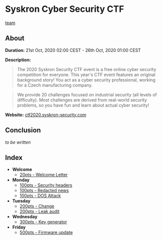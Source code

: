# Syskron Cyber Security CTF
[team](https://ctftime.org/team/137058)
## About

**Duration:** 21st Oct, 2020 02:00 CEST - 26th Oct, 2020 01:00 CEST

**Description:**

>The 2020 Syskron Security CTF event is a free online cyber security competition for everyone. This year's CTF event features an original background story! You act as a cyber security professional, working for a Czech manufacturing company.

>We provide 20 challenges focused on industrial security (all levels of difficulty). Most challenges are derived from real-world security problems, so you have fun and learn about actual cyber security!


**Website:** [ctf2020.syskron-security.com](https://ctf2020.syskron-security.com/)

## Conclusion

_to be written_

## Index

* **Welcome**
  * [20pts - Welcome Letter](Welcome%20Letter/README.md)
* **Monday**
  * [100pts - Security headers](Security%20headers/README.md)
  * [100pts - Redacted news](Redacted%20news/README.md)
  * [100pts - DOS Attack](DOS%20Attack/README.md)
* **Tuesday**
  * [200pts - Change](Change/README.md)
  * [200pts - Leak audit](Leak%20audit/README.md)
* **Wednesday**
  * [300pts - Key generator](Key%20generator/README.md)
* **Friday**
  * [500pts - Firmware update](Firmware%20update/README.md)

